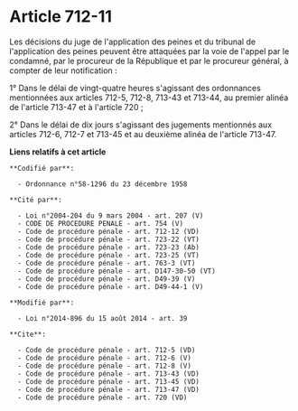 # Article 712-11

Les décisions du juge de l'application des peines et du tribunal de l'application des peines peuvent être attaquées par la
voie de l'appel par le condamné, par le procureur de la République et par le procureur général, à compter de leur
notification : 

1° Dans le délai de vingt-quatre heures s'agissant des ordonnances mentionnées aux articles 712-5, 712-8,
713-43 et 713-44, au premier alinéa de l'article 713-47 et à l'article 720 ; 

2° Dans le délai de dix jours s'agissant des jugements mentionnés aux articles 712-6, 712-7 et 713-45 et au deuxième alinéa
de l'article 713-47.

**Liens relatifs à cet article**

	**Codifié par**:

	  - Ordonnance n°58-1296 du 23 décembre 1958

	**Cité par**:

	  - Loi n°2004-204 du 9 mars 2004 - art. 207 (V)
	  - CODE DE PROCEDURE PENALE - art. 754 (V)
	  - Code de procédure pénale - art. 712-12 (VD)
	  - Code de procédure pénale - art. 723-22 (VT)
	  - Code de procédure pénale - art. 723-23 (Ab)
	  - Code de procédure pénale - art. 723-25 (VT)
	  - Code de procédure pénale - art. 763-3 (VT)
	  - Code de procédure pénale - art. D147-30-50 (VT)
	  - Code de procédure pénale - art. D49-39 (V)
	  - Code de procédure pénale - art. D49-44-1 (V)

	**Modifié par**:

	  - Loi n°2014-896 du 15 août 2014 - art. 39

	**Cite**:

	  - Code de procédure pénale - art. 712-5 (VD)
	  - Code de procédure pénale - art. 712-6 (V)
	  - Code de procédure pénale - art. 712-8 (V)
	  - Code de procédure pénale - art. 713-43 (VD)
	  - Code de procédure pénale - art. 713-45 (VD)
	  - Code de procédure pénale - art. 713-47 (VD)
	  - Code de procédure pénale - art. 720 (VD)
